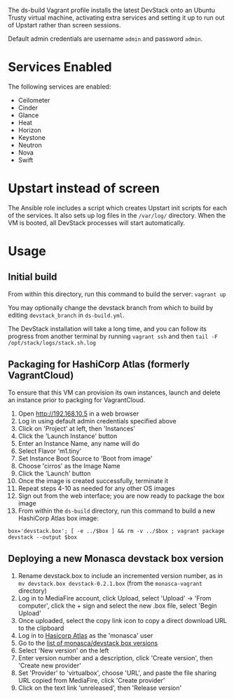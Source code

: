 The ds-build Vagrant profile installs the latest DevStack onto an Ubuntu
Trusty virtual machine, activating extra services and setting it up to
run out of Upstart rather than screen sessions.

Default admin credentials are username `admin` and password `admin`.

# Services Enabled
The following services are enabled:

- Ceilometer
- Cinder
- Glance
- Heat
- Horizon
- Keystone
- Neutron
- Nova
- Swift

# Upstart instead of screen

The Ansible role includes a script which creates Upstart init scripts for each
of the services.  It also sets up log files in the `/var/log/` directory.  When
the VM is booted, all DevStack processes will start automatically.

# Usage

## Initial build
From within this directory, run this command to build the server:
`vagrant up`

You may optionally change the devstack branch from which to build by editing
`devstack_branch` in `ds-build.yml`.

The DevStack installation will take a long time, and you can follow its
progress from another terminal by running `vagrant ssh` and then
`tail -F /opt/stack/logs/stack.sh.log`

## Packaging for HashiCorp Atlas (formerly VagrantCloud)
To ensure that this VM can provision its own instances, launch and delete
an instance prior to packging for VagrantCloud.
1. Open http://192.168.10.5 in a web browser 
2. Log in using default admin credentials specified above
3. Click on 'Project' at left, then 'Instances'
4. Click the 'Launch Instance' button
5. Enter an Instance Name, any name will do
6. Select Flavor 'm1.tiny'
7. Set Instance Boot Source to 'Boot from image'
8. Choose 'cirros' as the Image Name
9. Click the 'Launch' button
10. Once the image is created successfully, terminate it
11. Repeat steps 4-10 as needed for any other OS images
12. Sign out from the web interface; you are now ready to package the box image
13. From within the `ds-build` directory, run this command to build a new HashiCorp Atlas box image:
```
box='devstack.box'; [ -e ../$box ] && rm -v ../$box ; vagrant package devstack --output $box
```

## Deploying a new Monasca devstack box version
1. Rename devstack.box to include an incremented version number, as in `mv devstack.box devstack-0.2.1.box` (from the `monasca-vagrant` directory)
2. Log in to MediaFire account, click Upload, select 'Upload' -> 'From computer', click the + sign and select the new .box file, select 'Begin Upload'
3. Once uploaded, select the copy link icon to copy a direct download URL to the clipboard
4. Log in to [Hasicorp Atlas](https://atlas.hashicorp.com/session) as the 'monasca' user
5. Go to the [list of monasca/devstack box versions](https://atlas.hashicorp.com/monasca/boxes/devstack)
6. Select 'New version' on the left
7. Enter version number and a description, click 'Create version', then 'Create new provider'
8. Set 'Provider' to 'virtualbox', choose 'URL', and paste the file sharing URL copied from MediaFire, click 'Create provider'
9. Click on the text link 'unreleased', then 'Release version'
